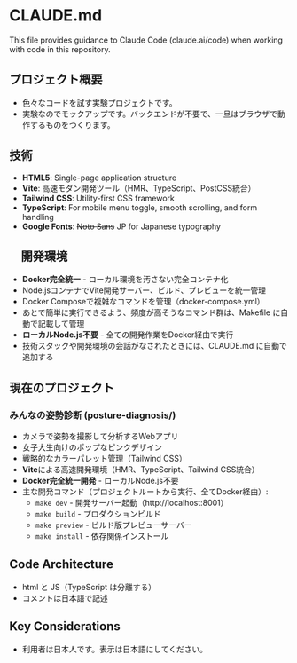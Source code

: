 # CLAUDE.md

This file provides guidance to Claude Code (claude.ai/code) when working with code in this repository.

## プロジェクト概要

- 色々なコードを試す実験プロジェクトです。
- 実験なのでモックアップです。バックエンドが不要で、一旦はブラウザで動作するものをつくります。

## 技術

- **HTML5**: Single-page application structure
- **Vite**: 高速モダン開発ツール（HMR、TypeScript、PostCSS統合）
- **Tailwind CSS**: Utility-first CSS framework
- **TypeScript**: For mobile menu toggle, smooth scrolling, and form handling
- **Google Fonts**: ~~Noto Sans~~ JP for Japanese typography

## 　開発環境

- **Docker完全統一** - ローカル環境を汚さない完全コンテナ化
- Node.jsコンテナでVite開発サーバー、ビルド、プレビューを統一管理
- Docker Composeで複雑なコマンドを管理（docker-compose.yml）
- あとで簡単に実行できるよう、頻度が高そうなコマンド群は、Makefile に自動で記載して管理
- **ローカルNode.js不要** - 全ての開発作業をDocker経由で実行
- 技術スタックや開発環境の会話がなされたときには、CLAUDE.md に自動で追加する

## 現在のプロジェクト

### みんなの姿勢診断 (posture-diagnosis/)
- カメラで姿勢を撮影して分析するWebアプリ
- 女子大生向けのポップなピンクデザイン
- 戦略的なカラーパレット管理（Tailwind CSS）
- **Vite**による高速開発環境（HMR、TypeScript、Tailwind CSS統合）
- **Docker完全統一開発** - ローカルNode.js不要
- 主な開発コマンド（プロジェクトルートから実行、全てDocker経由）:
  - `make dev` - 開発サーバー起動（http://localhost:8001）
  - `make build` - プロダクションビルド
  - `make preview` - ビルド版プレビューサーバー
  - `make install` - 依存関係インストール

## Code Architecture

- html と JS（TypeScript は分離する）
- コメントは日本語で記述

## Key Considerations

- 利用者は日本人です。表示は日本語にしてください。
